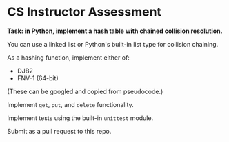 # CS Instructor Assessment

**Task: in Python, implement a hash table with chained collision resolution.**

You can use a linked list or Python's built-in list type for collision chaining.

As a hashing function, implement either of:

- DJB2
- FNV-1 (64-bit)

(These can be googled and copied from pseudocode.)

Implement `get`, `put`, and `delete` functionality.

Implement tests using the built-in `unittest` module.

Submit as a pull request to this repo.
